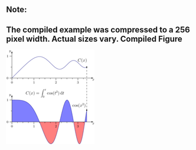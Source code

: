 Note:
-----

The compiled example was compressed to a 256
pixel width. Actual sizes vary.
Compiled Figure
---------------
![Example](Fresnel_Cos.png)
